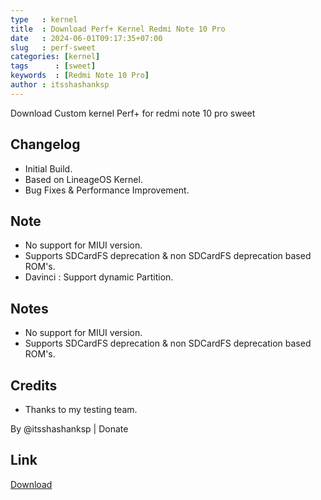 ```yaml
---
type   : kernel
title  : Download Perf+ Kernel Redmi Note 10 Pro
date   : 2024-06-01T09:17:35+07:00
slug   : perf-sweet
categories: [kernel]
tags      : [sweet]
keywords  : [Redmi Note 10 Pro]
author : itsshashanksp
---
```


Download Custom kernel Perf+ for redmi note 10 pro sweet

## Changelog
- Initial Build.
- Based on LineageOS Kernel.
- Bug Fixes & Performance Improvement.


## Note
- No support for MIUI version.
- Supports SDCardFS deprecation & non SDCardFS deprecation based ROM's.
- Davinci : Support dynamic Partition.

## Notes
- No support for MIUI version.
- Supports SDCardFS deprecation & non SDCardFS deprecation based ROM's.

## Credits
- Thanks to my testing team.

By @itsshashanksp | Donate

## Link
[Download](https://www.pling.com/p/2095270/)



